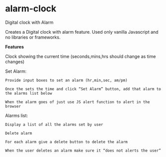 # alarm-clock
Digital clock with Alarm

Creates a Digital clock with alarm feature. Used only vanilla Javascript and no libraries or frameworks.

**Features**

Clock showing the current time (seconds,mins,hrs should change as time changes)

Set Alarm:

    Provide input boxes to set an alarm (hr,min,sec, am/pm)

    Once the sets the time and click “Set Alarm” button, add that alarm to the alarms list below

    When the alarm goes of just use JS alert function to alert in the browser

Alarms list:

    Display a list of all the alarms set by user

    Delete alarm

    For each alarm give a delete button to delete the alarm

    When the user deletes an alarm make sure it “does not alerts the user”


